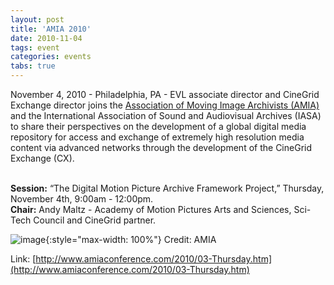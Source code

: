 ```yaml
---
layout: post
title: 'AMIA 2010'
date: 2010-11-04
tags: event
categories: events
tabs: true
---
```


November 4, 2010 - Philadelphia, PA - EVL associate director and CineGrid Exchange director joins the <a href="http://www.amiaconference.com/2010/03-Thursday.htm">Association of Moving Image Archivists (AMIA)</a> and the International Association of Sound and Audiovisual Archives (IASA) to share their perspectives on the development of a global digital media repository for access and exchange of extremely high resolution media content via advanced networks through the development of the CineGrid Exchange (CX).<br><br>

<strong>Session:</strong> &ldquo;The Digital Motion Picture Archive Framework Project,&rdquo; Thursday, November 4th, 9:00am - 12:00pm.<br>
<strong>Chair:</strong> Andy Maltz - Academy of Motion Pictures Arts and Sciences, Sci-Tech Council and CineGrid partner.

![image](https://www.evl.uic.edu/output/originals/amia2010.jpg-srcw.jpg){:style="max-width: 100%"}
Credit: AMIA	


Link: [http://www.amiaconference.com/2010/03-Thursday.htm](http://www.amiaconference.com/2010/03-Thursday.htm)
